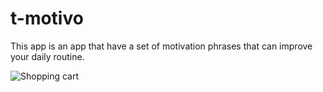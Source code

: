 # t-motivo
This app is an app that have a set of motivation phrases that can improve your daily routine.

![Shopping cart](https://www.opstart.ca/wp-content/uploads/2017/04/importance-of-motivation-1024x579.jpg)

